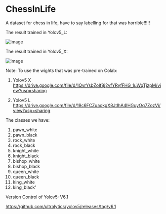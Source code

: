 # ChessInLife
A dataset for chess in life, have to say labelling for that was horrible!!!!!

The result trained in Yolov5_L: 

![image](https://user-images.githubusercontent.com/49177682/198817187-ef675866-4d4b-4e3f-9e9d-64b1daf747b0.png)

The result trained in Yolov5_X: 

![image](https://user-images.githubusercontent.com/49177682/198817206-04bfd651-3231-4502-956e-a85f103bf8ad.png)


Note: 
To use the wights that was pre-trained on Colab:
1. Yolov5 X    
https://drive.google.com/file/d/1QvrYsbZolf8j2vfYRyfFHG_1uWqTjzpM/view?usp=sharing

2. Yolov5 L  
https://drive.google.com/file/d/19c6FCZuaokgX8JtIhA4IHGuyOq7ZozVi/view?usp=sharing

The classes we have: 
1. pawn_white
2. pawn_black
3. rock_white
4. rock_black
5. knight_white
6. knight_black
7. bishop_white
8. bishop_black
9. queen_white
10. queen_black
11. king_white
12. king_black'

Version Control of Yolov5: V6.1 

https://github.com/ultralytics/yolov5/releases/tag/v6.1

